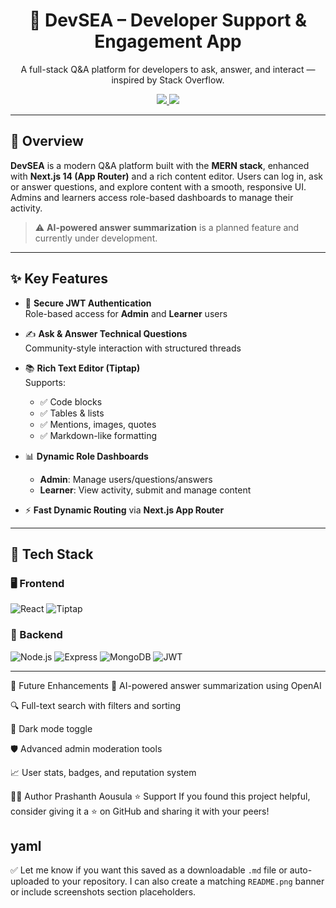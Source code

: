 <h1 align="center">💬 DevSEA – Developer Support & Engagement App</h1>

<p align="center">
  A full-stack Q&A platform for developers to ask, answer, and interact — inspired by Stack Overflow.
</p>

<p align="center">
  <a href="https://dev-sea-nru4.vercel.app/" target="_blank">
    <img src="https://img.shields.io/badge/Live%20Demo-%F0%9F%94%8C%20Click%20Here-green?style=for-the-badge&logo=vercel&logoColor=white" />
  </a>
  <a href="https://github.com/Aousulaprashant/Dev-Sea">
    <img src="https://img.shields.io/github/stars/Aousulaprashant/Dev-Sea?style=for-the-badge" />
  </a>
</p>

---

## 🚀 Overview

**DevSEA** is a modern Q&A platform built with the **MERN stack**, enhanced with **Next.js 14 (App Router)** and a rich content editor. Users can log in, ask or answer questions, and explore content with a smooth, responsive UI. Admins and learners access role-based dashboards to manage their activity.

> ⚠️ **AI-powered answer summarization** is a planned feature and currently under development.

---

## ✨ Key Features

- 🔐 **Secure JWT Authentication**  
  Role-based access for **Admin** and **Learner** users

- ✍️ **Ask & Answer Technical Questions**  
  Community-style interaction with structured threads

- 📚 **Rich Text Editor (Tiptap)**  
  Supports:
  - ✅ Code blocks
  - ✅ Tables & lists
  - ✅ Mentions, images, quotes
  - ✅ Markdown-like formatting

- 📊 **Dynamic Role Dashboards**
  - **Admin**: Manage users/questions/answers
  - **Learner**: View activity, submit and manage content

- ⚡ **Fast Dynamic Routing** via **Next.js App Router**

---

## 🧱 Tech Stack

### 🖥️ Frontend
![React](https://img.shields.io/badge/React-20232A?style=flat&logo=react&logoColor=61DAFB)
![Tiptap](https://img.shields.io/badge/Tiptap-6A0DAD?style=flat&logo=ckeditor&logoColor=white)

### 🔧 Backend
![Node.js](https://img.shields.io/badge/Node.js-339933?style=flat&logo=node.js&logoColor=white)
![Express](https://img.shields.io/badge/Express.js-000000?style=flat&logo=express&logoColor=white)
![MongoDB](https://img.shields.io/badge/MongoDB-4EA94B?style=flat&logo=mongodb&logoColor=white)
![JWT](https://img.shields.io/badge/JWT-black?style=flat&logo=jsonwebtokens)

---


🔮 Future Enhancements
🤖 AI-powered answer summarization using OpenAI

🔍 Full-text search with filters and sorting

🌙 Dark mode toggle

🛡️ Advanced admin moderation tools

📈 User stats, badges, and reputation system

👨‍💻 Author
Prashanth Aousula
⭐️ Support
If you found this project helpful, consider giving it a ⭐ on GitHub and sharing it with your peers!

yaml
---

✅ Let me know if you want this saved as a downloadable `.md` file or auto-uploaded to your repository. I can also create a matching `README.png` banner or include screenshots section placeholders.








